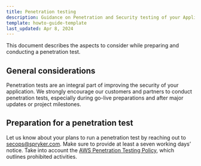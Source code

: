 ```yaml
---
title: Penetration testing
description: Guidance on Penetration and Security testing of your Application
template: howto-guide-template
last_updated: Apr 8, 2024
---
```


This document describes the aspects to consider while preparing and conducting a penetration test.

## General considerations

Penetration tests are an integral part of improving the security of your application. We strongly encourage our customers and partners to conduct penetration tests, especially during go-live preparations and after major updates or project milestones.

## Preparation for a penetration test

Let us know about your plans to run a penetration test by reaching out to secops@spryker.com. Make sure to provide at least a seven working days’ notice. Take into account the [AWS Penetration Testing Policy](https://aws.amazon.com/security/penetration-testing/), which outlines prohibited activities.
